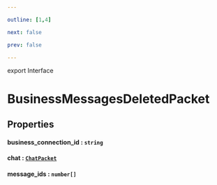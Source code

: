 ```yaml
---

outline: [1,4]

next: false

prev: false

---
```


export Interface
# BusinessMessagesDeletedPacket

## Properties

#### business_connection_id : `string`

#### chat : [`ChatPacket`](./ChatPacket.md)

#### message_ids : `number[]`
